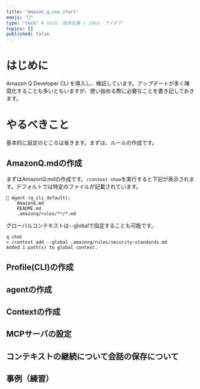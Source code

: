```yaml
---
title: "Amazon_q_use_start"
emoji: "📌"
type: "tech" # tech: 技術記事 / idea: アイデア
topics: []
published: false
---
```



# はじめに
Amazon Q Developer CLI を導入し、検証しています。アップデートが多く陳腐化することも多いともいますが、使い始める際に必要なことを書き記しておきます。

# やるべきこと
基本的に設定のところは省きます。まずは、ルールの作成です。

## AmazonQ.mdの作成
まずはAmazonQ.mdの作成です。`/context show`を実行すると下記が表示されます。デフォルトでは特定のファイルが記載されています。

```
👤 Agent (q_cli_default):
    AmazonQ.md 
    README.md 
    .amazonq/rules/**/*.md 
```

グローバルコンテキストは--globalで指定することも可能です。


```
q chat
> /context add --global .amazonq/rules/security-standards.md
Added 1 path(s) to global context.
```

## Profile(CLI)の作成
## agentの作成
## Contextの作成
## MCPサーバの設定
## コンテキストの継続について会話の保存について
## 事例（練習）

